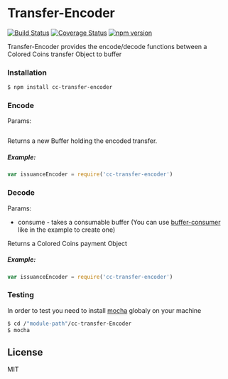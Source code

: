 # Transfer-Encoder
[![Build Status](https://travis-ci.org/Colored-Coins/Transfer-Encoder.svg?branch=master)](https://travis-ci.org/Colored-Coins/Transfer-Encoder) [![Coverage Status](https://coveralls.io/repos/Colored-Coins/Transfer-Encoder/badge.svg?branch=master)](https://coveralls.io/r/Colored-Coins/Transfer-Encoder?branch=master) [![npm version](https://badge.fury.io/js/cc-transfer-encoder.svg)](http://badge.fury.io/js/cc-transfer-encoder)

Transfer-Encoder provides the encode/decode functions between a Colored Coins transfer Object to buffer

### Installation

```sh
$ npm install cc-transfer-encoder
```


### Encode

Params:



```js


```

Returns a new Buffer holding the encoded transfer.

##### Example:

```js
var issuanceEncoder = require('cc-transfer-encoder')


```

### Decode

Params:

- consume - takes a consumable buffer (You can use [buffer-consumer] like in the example to create one)

Returns a Colored Coins payment Object

##### Example:

```js
var issuanceEncoder = require('cc-transfer-encoder')

```

### Testing

In order to test you need to install [mocha] globaly on your machine

```sh
$ cd /"module-path"/cc-transfer-Encoder
$ mocha
```


License
----

MIT


[mocha]:https://www.npmjs.com/package/mocha
[buffer-consumer]:https://www.npmjs.com/package/buffer-consumer
